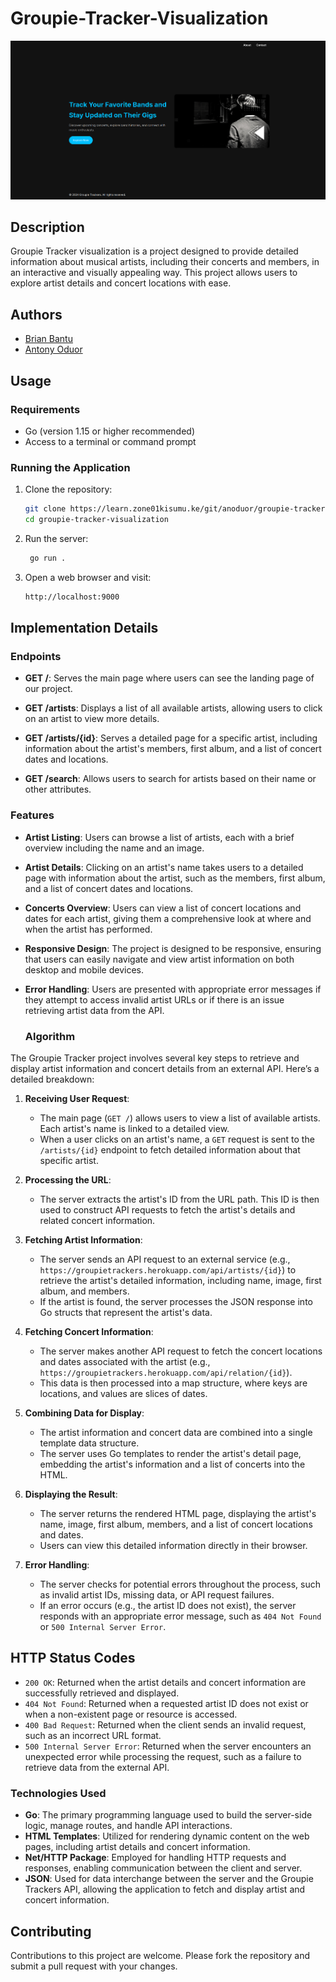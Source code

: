 # Groupie-Tracker-Visualization
![APIs](/static/images/RDME.png)

## Description

Groupie Tracker visualization is a project designed to provide detailed information about musical artists, including their concerts and members, in an interactive and visually appealing way. This project allows users to explore artist details and concert locations with ease.

## Authors
- [Brian Bantu](https://github.com/Bantu-art)
- [Antony Oduor](https://github.com/oduortoni/oduortoni) 

## Usage

### Requirements

- Go (version 1.15 or higher recommended)
- Access to a terminal or command prompt

### Running the Application

1. Clone the repository:
   ```bash
   git clone https://learn.zone01kisumu.ke/git/anoduor/groupie-tracker-visualizations
   cd groupie-tracker-visualization
   ```
2. Run the server:
   ```bash
    go run .  
    ```
3. Open a web browser and visit:
    ```bash
   http://localhost:9000
    ```

## Implementation Details

### Endpoints

- **GET /**: Serves the main page where users can see the landing page of our project.

- **GET /artists**: Displays a list of all available artists, allowing users to click on an artist to view more details.

- **GET /artists/{id}**: Serves a detailed page for a specific artist, including information about the artist's members, first album, and a list of concert dates and locations.

- **GET /search**: Allows users to search for artists based on their name or other attributes.


### Features

- **Artist Listing**: Users can browse a list of artists, each with a brief overview including the name and an image.

- **Artist Details**: Clicking on an artist's name takes users to a detailed page with information about the artist, such as the members, first album, and a list of concert dates and locations.

- **Concerts Overview**: Users can view a list of concert locations and dates for each artist, giving them a comprehensive look at where and when the artist has performed.

- **Responsive Design**: The project is designed to be responsive, ensuring that users can easily navigate and view artist information on both desktop and mobile devices.

- **Error Handling**: Users are presented with appropriate error messages if they attempt to access invalid artist URLs or if there is an issue retrieving artist data from the API.


  ### Algorithm

The Groupie Tracker project involves several key steps to retrieve and display artist information and concert details from an external API. Here’s a detailed breakdown:

1. **Receiving User Request**:
   - The main page (`GET /`) allows users to view a list of available artists. Each artist's name is linked to a detailed view.
   - When a user clicks on an artist's name, a `GET` request is sent to the `/artists/{id}` endpoint to fetch detailed information about that specific artist.

2. **Processing the URL**:
   - The server extracts the artist's ID from the URL path. This ID is then used to construct API requests to fetch the artist's details and related concert information.

3. **Fetching Artist Information**:
   - The server sends an API request to an external service (e.g., `https://groupietrackers.herokuapp.com/api/artists/{id}`) to retrieve the artist's detailed information, including name, image, first album, and members.
   - If the artist is found, the server processes the JSON response into Go structs that represent the artist's data.

4. **Fetching Concert Information**:
   - The server makes another API request to fetch the concert locations and dates associated with the artist (e.g., `https://groupietrackers.herokuapp.com/api/relation/{id}`).
   - This data is then processed into a map structure, where keys are locations, and values are slices of dates.

5. **Combining Data for Display**:
   - The artist information and concert data are combined into a single template data structure.
   - The server uses Go templates to render the artist's detail page, embedding the artist's information and a list of concerts into the HTML.

6. **Displaying the Result**:
   - The server returns the rendered HTML page, displaying the artist's name, image, first album, members, and a list of concert locations and dates.
   - Users can view this detailed information directly in their browser.

7. **Error Handling**:
   - The server checks for potential errors throughout the process, such as invalid artist IDs, missing data, or API request failures.
   - If an error occurs (e.g., the artist ID does not exist), the server responds with an appropriate error message, such as `404 Not Found` or `500 Internal Server Error`.


## HTTP Status Codes

- `200 OK`: Returned when the artist details and concert information are successfully retrieved and displayed.
- `404 Not Found`: Returned when a requested artist ID does not exist or when a non-existent page or resource is accessed.
- `400 Bad Request`: Returned when the client sends an invalid request, such as an incorrect URL format.
- `500 Internal Server Error`: Returned when the server encounters an unexpected error while processing the request, such as a failure to retrieve data from the external API.


### Technologies Used

- **Go**: The primary programming language used to build the server-side logic, manage routes, and handle API interactions.
- **HTML Templates**: Utilized for rendering dynamic content on the web pages, including artist details and concert information.
- **Net/HTTP Package**: Employed for handling HTTP requests and responses, enabling communication between the client and server.
- **JSON**: Used for data interchange between the server and the Groupie Trackers API, allowing the application to fetch and display artist and concert information.


## Contributing

Contributions to this project are welcome. Please fork the repository and submit a pull request with your changes.